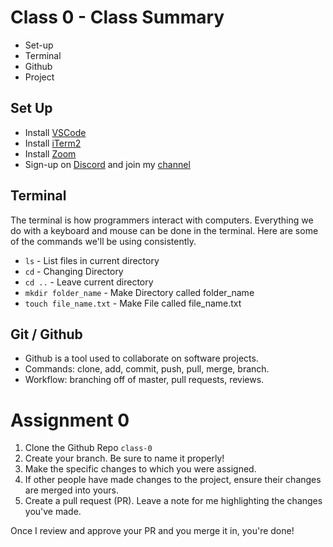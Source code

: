 # Class 0 - Class Summary
- Set-up
- Terminal
- Github
- Project

## Set Up
- Install [VSCode](https://code.visualstudio.com/)
- Install [iTerm2](https://www.iterm2.com/)
- Install [Zoom](https://zoom.us/download)
- Sign-up on [Discord](https://discordapp.com/) and join my [channel](https://discord.gg/MRZf3DX)

## Terminal
The terminal is how programmers interact with computers. Everything we do with a keyboard and mouse can be done in the terminal. Here are some of the commands we'll be using consistently.
- `ls` - List files in current directory
- `cd` - Changing Directory
- `cd ..` - Leave current directory
- `mkdir folder_name` - Make Directory called folder_name
- `touch file_name.txt` - Make File called file_name.txt

## Git / Github
- Github is a tool used to collaborate on software projects.
- Commands: clone, add, commit, push, pull, merge, branch.
- Workflow: branching off of master, pull requests, reviews.

# Assignment 0
1. Clone the Github Repo `class-0`
2. Create your branch. Be sure to name it properly!
3. Make the specific changes to which you were assigned.
4. If other people have made changes to the project, ensure their changes are merged into yours.
5. Create a pull request (PR). Leave a note for me highlighting the changes you've made.

Once I review and approve your PR and you merge it in, you're done!
